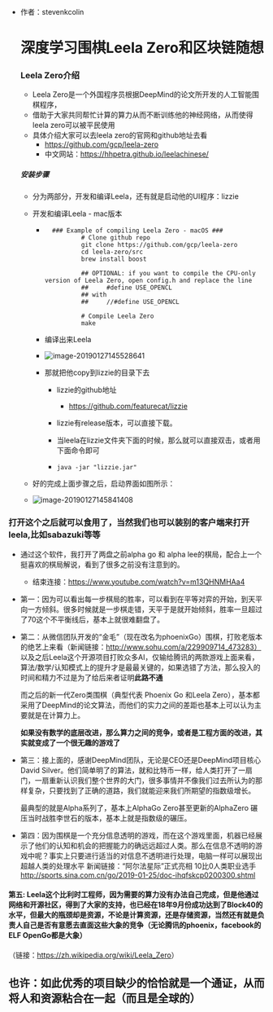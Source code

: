 - 作者：stevenkcolin

  # 深度学习围棋Leela Zero和区块链随想

  ### Leela Zero介绍

  - Leela Zero是一个外国程序员根据DeepMind的论文所开发的人工智能围棋程序，
  - 借助于大家共同帮忙计算的算力从而不断训练他的神经网络，从而使得leela zero可以被平民使用
  - 具体介绍大家可以去leela zero的官网和github地址去看
    - <https://github.com/gcp/leela-zero>
    - 中文网站：<https://hhpetra.github.io/leelachinese/>

  ##### 安装步骤

  - 分为两部分，开发和编译Leela，还有就是启动他的UI程序：lizzie

  - 开发和编译Leela - mac版本

    - ```
      	### Example of compiling Leela Zero - macOS ###
        		# Clone github repo
        		git clone https://github.com/gcp/leela-zero
        		cd leela-zero/src
        		brew install boost
        
        		## OPTIONAL: if you want to compile the CPU-only version of Leela Zero, open config.h and replace the line
        		##     #define USE_OPENCL
        		## with
        		##     //#define USE_OPENCL
        
        		# Compile Leela Zero
        		make
      ```

      

    - 编译出来Leela

    - ![image-20190127145528641](https://ws3.sinaimg.cn/large/006tNc79gy1fzl5dx1axpj30cd00wjrf.jpg)

    - 那就把他copy到lizzie的目录下去

      - lizzie的github地址

        - <https://github.com/featurecat/lizzie>

      - lizzie有release版本，可以直接下载。

      - 当leela在lizzie文件夹下面的时候，那么就可以直接双击，或者用下面命令即可

      - ```
        java -jar "lizzie.jar" 
        ```

  - 好的完成上面步骤之后，启动界面如图所示：

  - ![image-20190127145841408](https://ws3.sinaimg.cn/large/006tNc79gy1fzl5hddtmhj30sg0lc4qp.jpg)



### 打开这个之后就可以食用了，当然我们也可以装别的客户端来打开leela,比如sabazuki等等



- 通过这个软件，我打开了两盘之前alpha go 和 alpha lee的棋局，配合上一个挺喜欢的棋局解说，看到了很多之前没有注意到的。
  - 结束连接：<https://www.youtube.com/watch?v=m13QHNMHAa4>



- 第一：因为可以看出每一步棋局的胜率，可以看到在平等对弈的开始，到天平向一方倾斜。很多时候就是一步棋走错，天平于是就开始倾斜，胜率一旦超过了70这个不平衡线后，基本上就很难翻盘了。



- 第二：从微信团队开发的“金毛”（现在改名为phoenixGo）围棋，打败老版本的绝艺上来看（新闻链接：http://www.sohu.com/a/229909714_473283）
  以及之后Leela这个开源项目打败众多AI，仅输给腾讯的两款游戏上面来看，算法/数学/认知模式上的提升才是最最关键的，如果选错了方法，那么投入的时间和精力不过是为了给后来者证明**此路不通**

  而之后的新一代Zero类围棋（典型代表 Phoenix Go 和Leela Zero），基本都采用了DeepMind的论文算法，而他们的实力之间的差距也基本上可以认为主要就是在计算力上。

  

  **如果没有数学的底层改进，那么算力之间的竞争，或者是工程方面的改进，其实就变成了一个很无趣的游戏了**



- 第三：接上面的，感谢DeepMind团队，无论是CEO还是DeepMind项目核心 David Silver。他们简单明了的算法，就和比特币一样，给人类打开了一扇门，一扇重新认识我们整个世界的大门，很多事情并不像我们过去所认为的那样复杂，只要找到了正确的道路，我们就能迎来我们所期望的指数级增长。

  最典型的就是Alpha系列了，基本上AlphaGo Zero甚至更新的AlphaZero 碾压当时战胜李世石的版本，基本上就是指数级的碾压。

- 第四：因为围棋是一个充分信息透明的游戏，而在这个游戏里面，机器已经展示了他们的认知和机会的把握能力的确远远超过人类。那么在信息不透明的游戏中呢？事实上只要进行适当的对信息不透明进行处理，电脑一样可以展现出超越人类的处理水平
  	新闻链接：“阿尔法星际”正式亮相 10比0人类职业选手 http://sports.sina.com.cn/go/2019-01-25/doc-ihqfskcp0200300.shtml



#### 第五: Leela这个比利时工程师，因为需要的算力没有办法自己完成，但是他通过网络和开源社区，得到了大家的支持，也已经在18年9月份成功达到了Block40的水平，但最大的瓶颈却是资源，不论是计算资源，还是存储资源，当然还有就是负责人自己是否有意愿去直面这些大象的竞争（无论腾讯的phoenix，facebook的ELF OpenGo都是大象）

（链接：<https://zh.wikipedia.org/wiki/Leela_Zero>）



## 也许：如此优秀的项目缺少的恰恰就是一个通证，从而将人和资源粘合在一起（而且是全球的）





